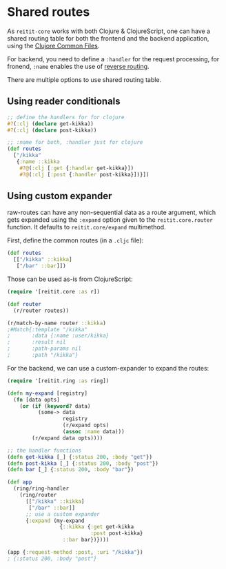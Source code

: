 # Shared routes

As `reitit-core` works with both Clojure & ClojureScript, one can have a shared routing table for both the frontend and the backend application, using the [Clujore Common Files](https://clojure.org/guides/reader_conditionals).

For backend, you need to define a `:handler` for the request processing, for fronend, `:name` enables the use of [reverse routing](../basics/name_based_routing.md).

There are multiple options to use shared routing table.

## Using reader conditionals

```clj
;; define the handlers for for clojure
#?(:clj (declare get-kikka))
#?(:clj (declare post-kikka))

;; :name for both, :handler just for clojure
(def routes
  ["/kikka"
   {:name ::kikka
    #?@(:clj [:get {:handler get-kikka}])
    #?@(:clj [:post {:handler post-kikka}])}])
```

## Using custom expander

raw-routes can have any non-sequential data as a route argument, which gets expanded using the `:expand` option given to the `reitit.core.router` function. It defaults to `reitit.core/expand` multimethod.

First, define the common routes (in a `.cljc` file):

```clj
(def routes
  [["/kikka" ::kikka]
   ["/bar" ::bar]])
```

Those can be used as-is from ClojureScript:

```clj
(require '[reitit.core :as r])

(def router
  (r/router routes))

(r/match-by-name router ::kikka)
;#Match{:template "/kikka"
;       :data {:name :user/kikka}
;       :result nil
;       :path-params nil
;       :path "/kikka"}
```

For the backend, we can use a custom-expander to expand the routes:

```clj
(require '[reitit.ring :as ring])

(defn my-expand [registry]
  (fn [data opts]
    (or (if (keyword? data)
          (some-> data
                  registry
                  (r/expand opts)
                  (assoc :name data)))
        (r/expand data opts))))

;; the handler functions
(defn get-kikka [_] {:status 200, :body "get"})
(defn post-kikka [_] {:status 200, :body "post"})
(defn bar [_] {:status 200, :body "bar"})

(def app
  (ring/ring-handler
    (ring/router
      [["/kikka" ::kikka]
       ["/bar" ::bar]]
      ;; use a custom expander
      {:expand (my-expand
                 {::kikka {:get get-kikka
                           :post post-kikka}
                  ::bar bar})})))

(app {:request-method :post, :uri "/kikka"})
; {:status 200, :body "post"}
```
